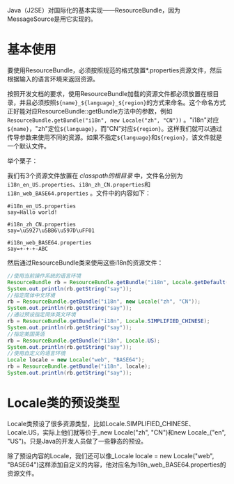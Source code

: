 Java（J2SE）对国际化的基本实现——ResourceBundle，因为MessageSource是用它实现的。

# 基本使用

要使用ResourceBundle，必须按照规范的格式放置*.properties资源文件，然后根据输入的语言环境来返回资源。

按照开发文档的要求，使用ResourceBundle加载的资源文件都必须放置在根目录，并且必须按照`${name}_${language}_${region}`的方式来命名。这个命名方式正好能对应ResourceBundle::getBundle方法中的参数，例如 `ResourceBundle.getBundle("i18n", new Locale("zh", "CN"))` 。"i18n"对应`${name}`，"zh"定位`${language}`，而“CN”对应`${region}`。这样我们就可以通过传导参数来使用不同的资源。如果不指定`${language}`和`${region}`，该文件就是一个默认文件。

举个栗子：

我们有3个资源文件放置在 *classpath的根目录* 中，文件名分别为 `i18n_en_US.properties`、`i18n_zh_CN.properties`和 `i18n_web_BASE64.properties` 。文件中的内容如下：

```properties
#i18n_en_US.properties
say=Hallo world!

#i18n_zh_CN.properties
say=\u5927\u5BB6\u597D\uFF01

#i18n_web_BASE64.properties
say=+-+-+-ABC
```

然后通过ResourceBundle类来使用这些i18n的资源文件：

```java
//使用当前操作系统的语言环境
ResourceBundle rb = ResourceBundle.getBundle("i18n", Locale.getDefault());
System.out.println(rb.getString("say"));
//指定简体中文环境
rb = ResourceBundle.getBundle("i18n", new Locale("zh", "CN"));
System.out.println(rb.getString("say"));
//通过预设指定简体英文环境
rb = ResourceBundle.getBundle("i18n", Locale.SIMPLIFIED_CHINESE);
System.out.println(rb.getString("say"));
//指定美国英语
rb = ResourceBundle.getBundle("i18n", Locale.US);
System.out.println(rb.getString("say"));
//使用自定义的语言环境
Locale locale = new Locale("web", "BASE64");
rb = ResourceBundle.getBundle("i18n", locale);
System.out.println(rb.getString("say"));
```


# Locale类的预设类型

Locale类预设了很多资源类型，比如Locale.SIMPLIFIED_CHINESE、Locale.US，实际上他们就等价于_new Locale("zh", "CN")和new Locale_("en", "US")。只是Java的开发人员做了一些静态的预设。

除了预设内容的Locale，我们还可以像_Locale locale = new Locale("web", "BASE64")这样添加自定义的内容，他对应名为i18n_web_BASE64.properties的资源文件。
